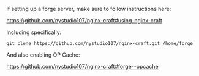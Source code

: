 If setting up a forge server, make sure to follow instructions here:

https://github.com/nystudio107/nginx-craft#using-nginx-craft

Including specifically:

    git clone https://github.com/nystudio107/nginx-craft.git /home/forge

And also enabling OP Cache:

https://github.com/nystudio107/nginx-craft#forge--opcache